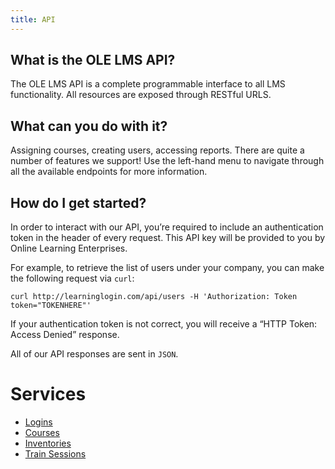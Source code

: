 ```yaml
---
title: API
---
```



## What is the OLE LMS API?

The OLE LMS API is a complete programmable interface to all LMS functionality. All resources are exposed through RESTful URLS.


## What can you do with it?

Assigning courses, creating users, accessing reports. There are quite a number of features we support! Use the left-hand menu to navigate through all the available endpoints for more information.

## How do I get started?

In order to interact with our API, you’re required to include an authentication token in the header of every request. This API key will be provided to you by Online Learning Enterprises.


For example, to retrieve the list of users under your company, you can make the following request via `curl`:

```
curl http://learninglogin.com/api/users -H 'Authorization: Token token="TOKENHERE"'
```

If your authentication token is not correct, you will receive a “HTTP Token: Access Denied” response.

All of our API responses are sent in `JSON`.

# Services

* [Logins](/api/logins/index.html)
* [Courses](/api/courses/index.html)
* [Inventories](/api/inventories/index.html)
* [Train Sessions](/api/train_sessions/index.html)
